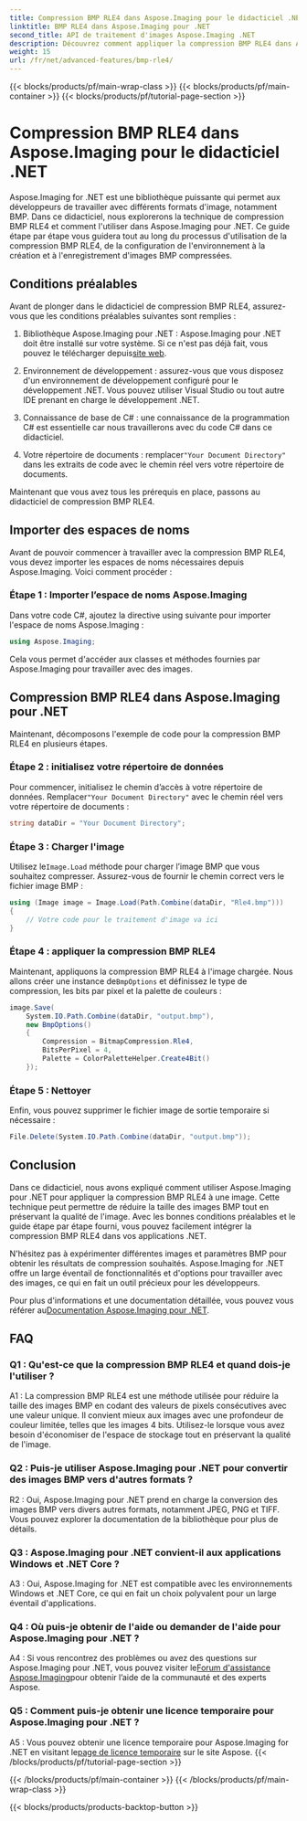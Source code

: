 ```yaml
---
title: Compression BMP RLE4 dans Aspose.Imaging pour le didacticiel .NET
linktitle: BMP RLE4 dans Aspose.Imaging pour .NET
second_title: API de traitement d'images Aspose.Imaging .NET
description: Découvrez comment appliquer la compression BMP RLE4 dans Aspose.Imaging pour .NET. Réduisez la taille de l’image BMP sans perte de qualité.
weight: 15
url: /fr/net/advanced-features/bmp-rle4/
---
```


{{< blocks/products/pf/main-wrap-class >}}
{{< blocks/products/pf/main-container >}}
{{< blocks/products/pf/tutorial-page-section >}}

# Compression BMP RLE4 dans Aspose.Imaging pour le didacticiel .NET

Aspose.Imaging for .NET est une bibliothèque puissante qui permet aux développeurs de travailler avec différents formats d'image, notamment BMP. Dans ce didacticiel, nous explorerons la technique de compression BMP RLE4 et comment l'utiliser dans Aspose.Imaging pour .NET. Ce guide étape par étape vous guidera tout au long du processus d'utilisation de la compression BMP RLE4, de la configuration de l'environnement à la création et à l'enregistrement d'images BMP compressées.

## Conditions préalables

Avant de plonger dans le didacticiel de compression BMP RLE4, assurez-vous que les conditions préalables suivantes sont remplies :

1.  Bibliothèque Aspose.Imaging pour .NET : Aspose.Imaging pour .NET doit être installé sur votre système. Si ce n'est pas déjà fait, vous pouvez le télécharger depuis[site web](https://releases.aspose.com/imaging/net/).

2. Environnement de développement : assurez-vous que vous disposez d'un environnement de développement configuré pour le développement .NET. Vous pouvez utiliser Visual Studio ou tout autre IDE prenant en charge le développement .NET.

3. Connaissance de base de C# : une connaissance de la programmation C# est essentielle car nous travaillerons avec du code C# dans ce didacticiel.

4.  Votre répertoire de documents : remplacer`"Your Document Directory"` dans les extraits de code avec le chemin réel vers votre répertoire de documents.

Maintenant que vous avez tous les prérequis en place, passons au didacticiel de compression BMP RLE4.

## Importer des espaces de noms

Avant de pouvoir commencer à travailler avec la compression BMP RLE4, vous devez importer les espaces de noms nécessaires depuis Aspose.Imaging. Voici comment procéder :

### Étape 1 : Importer l’espace de noms Aspose.Imaging

Dans votre code C#, ajoutez la directive using suivante pour importer l'espace de noms Aspose.Imaging :

```csharp
using Aspose.Imaging;
```

Cela vous permet d'accéder aux classes et méthodes fournies par Aspose.Imaging pour travailler avec des images.

## Compression BMP RLE4 dans Aspose.Imaging pour .NET

Maintenant, décomposons l'exemple de code pour la compression BMP RLE4 en plusieurs étapes.

### Étape 2 : initialisez votre répertoire de données

 Pour commencer, initialisez le chemin d’accès à votre répertoire de données. Remplacer`"Your Document Directory"` avec le chemin réel vers votre répertoire de documents :

```csharp
string dataDir = "Your Document Directory";
```

### Étape 3 : Charger l'image

 Utilisez le`Image.Load` méthode pour charger l’image BMP que vous souhaitez compresser. Assurez-vous de fournir le chemin correct vers le fichier image BMP :

```csharp
using (Image image = Image.Load(Path.Combine(dataDir, "Rle4.bmp")))
{
    // Votre code pour le traitement d'image va ici
}
```

### Étape 4 : appliquer la compression BMP RLE4

 Maintenant, appliquons la compression BMP RLE4 à l'image chargée. Nous allons créer une instance de`BmpOptions` et définissez le type de compression, les bits par pixel et la palette de couleurs :

```csharp
image.Save(
    System.IO.Path.Combine(dataDir, "output.bmp"),
    new BmpOptions()
    {
        Compression = BitmapCompression.Rle4,
        BitsPerPixel = 4,
        Palette = ColorPaletteHelper.Create4Bit()
    });
```

### Étape 5 : Nettoyer

Enfin, vous pouvez supprimer le fichier image de sortie temporaire si nécessaire :

```csharp
File.Delete(System.IO.Path.Combine(dataDir, "output.bmp"));
```

## Conclusion

Dans ce didacticiel, nous avons expliqué comment utiliser Aspose.Imaging pour .NET pour appliquer la compression BMP RLE4 à une image. Cette technique peut permettre de réduire la taille des images BMP tout en préservant la qualité de l'image. Avec les bonnes conditions préalables et le guide étape par étape fourni, vous pouvez facilement intégrer la compression BMP RLE4 dans vos applications .NET.

N'hésitez pas à expérimenter différentes images et paramètres BMP pour obtenir les résultats de compression souhaités. Aspose.Imaging for .NET offre un large éventail de fonctionnalités et d'options pour travailler avec des images, ce qui en fait un outil précieux pour les développeurs.

 Pour plus d'informations et une documentation détaillée, vous pouvez vous référer au[Documentation Aspose.Imaging pour .NET](https://reference.aspose.com/imaging/net/).

## FAQ

### Q1 : Qu'est-ce que la compression BMP RLE4 et quand dois-je l'utiliser ?

A1 : La compression BMP RLE4 est une méthode utilisée pour réduire la taille des images BMP en codant des valeurs de pixels consécutives avec une valeur unique. Il convient mieux aux images avec une profondeur de couleur limitée, telles que les images 4 bits. Utilisez-le lorsque vous avez besoin d'économiser de l'espace de stockage tout en préservant la qualité de l'image.

### Q2 : Puis-je utiliser Aspose.Imaging pour .NET pour convertir des images BMP vers d'autres formats ?

R2 : Oui, Aspose.Imaging pour .NET prend en charge la conversion des images BMP vers divers autres formats, notamment JPEG, PNG et TIFF. Vous pouvez explorer la documentation de la bibliothèque pour plus de détails.

### Q3 : Aspose.Imaging pour .NET convient-il aux applications Windows et .NET Core ?

A3 : Oui, Aspose.Imaging for .NET est compatible avec les environnements Windows et .NET Core, ce qui en fait un choix polyvalent pour un large éventail d'applications.

### Q4 : Où puis-je obtenir de l'aide ou demander de l'aide pour Aspose.Imaging pour .NET ?

 A4 : Si vous rencontrez des problèmes ou avez des questions sur Aspose.Imaging pour .NET, vous pouvez visiter le[Forum d'assistance Aspose.Imaging](https://forum.aspose.com/)pour obtenir l’aide de la communauté et des experts Aspose.

### Q5 : Comment puis-je obtenir une licence temporaire pour Aspose.Imaging pour .NET ?

 A5 : Vous pouvez obtenir une licence temporaire pour Aspose.Imaging for .NET en visitant le[page de licence temporaire](https://purchase.aspose.com/temporary-license/) sur le site Aspose.
{{< /blocks/products/pf/tutorial-page-section >}}

{{< /blocks/products/pf/main-container >}}
{{< /blocks/products/pf/main-wrap-class >}}

{{< blocks/products/products-backtop-button >}}
